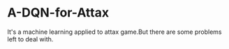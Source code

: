 # A-DQN-for-Attax

It's a machine learning applied to attax game.But there are some problems left to deal with.
